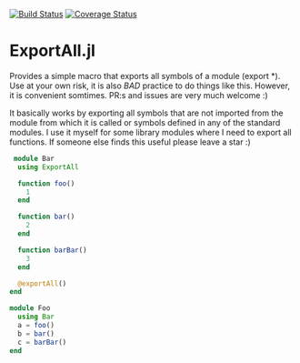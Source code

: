 
[![Build Status](https://travis-ci.org/JKRT/ExportAll.jl.svg?branch=master)](https://travis-ci.org/JKRT/ExportAll.jl) [![Coverage Status](https://coveralls.io/repos/github/JKRT/ExportAll.jl/badge.svg?branch=master)](https://coveralls.io/github/JKRT/ExportAll.jl?branch=master)

# ExportAll.jl

Provides a simple macro that exports all symbols of a module (export *). Use at your own risk, it is also *BAD* practice to do things like this. However, it is convenient somtimes. PR:s and issues are very much welcome :)

It basically works by exporting all symbols that are not imported from the module from which it is called or symbols defined in any of the standard modules. I use it myself for some library modules where I need to export all functions. If someone else finds this useful please leave a star :)

``` julia
 module Bar
  using ExportAll

  function foo()
    1
  end

  function bar()
    2
  end

  function barBar()
    3
  end

  @exportAll()
end

module Foo 
  using Bar
  a = foo()
  b = bar()
  c = barBar()
end
```
